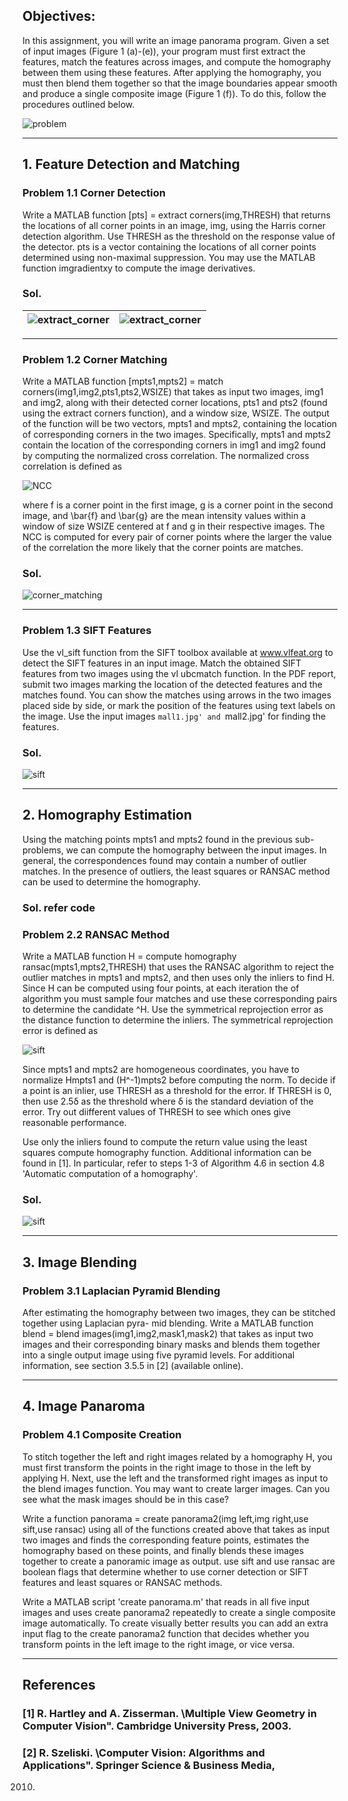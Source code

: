 ## Objectives:

In this assignment, you will write an image panorama program. Given a set of input images (Figure 1
(a)-(e)), your program must first extract the features, match the features across images, and compute the
homography between them using these features. After applying the homography, you must then blend them
together so that the image boundaries appear smooth and produce a single composite image (Figure 1 (f)).
To do this, follow the procedures outlined below.


![problem](images/description.png)


-------------------------------------------------------------------------------------------------------------------------------------------

## 1. Feature Detection and Matching

### Problem 1.1 Corner Detection

Write a MATLAB function [pts] = extract corners(img,THRESH) that returns the locations of all corner
points in an image, img, using the Harris corner detection algorithm. Use THRESH as the threshold on the
response value of the detector. pts is a vector containing the locations of all corner points determined
using non-maximal suppression. You may use the MATLAB function imgradientxy to compute the image
derivatives.

### Sol.


![extract_corner](images/1.11_extract_corners.png) | ![extract_corner](images/1.12_extract_corners.png)
:-------------------------:|:-------------------------:

-------------------------------------------------------------------------------------------------------------------------------------------

### Problem 1.2 Corner Matching

Write a MATLAB function [mpts1,mpts2] = match corners(img1,img2,pts1,pts2,WSIZE) that takes
as input two images, img1 and img2, along with their detected corner locations, pts1 and pts2 (found
using the extract corners function), and a window size, WSIZE. The output of the function will be two
vectors, mpts1 and mpts2, containing the location of corresponding corners in the two images. Specifically,
mpts1 and mpts2 contain the location of the corresponding corners in img1 and img2 found by computing
the normalized cross correlation. The normalized cross correlation is defined as

![NCC](images/NCCfunction.png)

where f is a corner point in the first image, g is a corner point in the second image, and \bar{f} and \bar{g} are the
mean intensity values within a window of size WSIZE centered at f and g in their respective images. The
NCC is computed for every pair of corner points where the larger the value of the correlation the more
likely that the corner points are matches.

### Sol.

![corner_matching](images/1.20_match_corners.png)

-------------------------------------------------------------------------------------------------------------------------------------------

### Problem 1.3 SIFT Features

Use the vl_sift function from the SIFT toolbox available at www.vlfeat.org to detect the SIFT features
in an input image. Match the obtained SIFT features from two images using the vl ubcmatch function. In
the PDF report, submit two images marking the location of the detected features and the matches found.
You can show the matches using arrows in the two images placed side by side, or mark the position of the
features using text labels on the image. Use the input images `mall1.jpg' and `mall2.jpg' for finding the
features.

### Sol.

![sift](images/1.30_SIFT_features.png)

-------------------------------------------------------------------------------------------------------------------------------------------

## 2. Homography Estimation

Using the matching points mpts1 and mpts2 found in the previous sub-problems, we can compute the
homography between the input images. In general, the correspondences found may contain a number of
outlier matches. In the presence of outliers, the least squares or RANSAC method can be used to determine
the homography.

### Sol. refer code

### Problem 2.2 RANSAC Method

Write a MATLAB function H = compute homography ransac(mpts1,mpts2,THRESH) that uses the RANSAC
algorithm to reject the outlier matches in mpts1 and mpts2, and then uses only the inliers to find H. Since
H can be computed using four points, at each iteration the of algorithm you must sample four matches and 
use these corresponding pairs to determine the candidate ^H. Use the symmetrical reprojection error as the
distance function to determine the inliers. The symmetrical reprojection error is defined as

![sift](images/reprojection_error.png)

Since mpts1 and mpts2 are homogeneous coordinates, you have to normalize Hmpts1 and (H^-1)mpts2 before
computing the norm. To decide if a point is an inlier, use THRESH as a threshold for the error. If THRESH is
0, then use 2.5δ as the threshold where δ is the standard deviation of the error. Try out diifferent values of
THRESH to see which ones give reasonable performance.

Use only the inliers found to compute the return value using the least squares compute homography function.
Additional information can be found in [1]. In particular, refer to steps 1-3 of Algorithm 4.6 in section 4.8
'Automatic computation of a homography'.

### Sol.

![sift](images/2.20_compute_homography_ransac.png)

-------------------------------------------------------------------------------------------------------------------------------------------

## 3. Image Blending

### Problem 3.1 Laplacian Pyramid Blending

After estimating the homography between two images, they can be stitched together using Laplacian pyra-
mid blending. Write a MATLAB function blend = blend images(img1,img2,mask1,mask2) that takes
as input two images and their corresponding binary masks and blends them together into a single output
image using five pyramid levels. For additional information, see section 3.5.5 in [2] (available online).

-------------------------------------------------------------------------------------------------------------------------------------------

## 4. Image Panaroma

### Problem 4.1 Composite Creation

To stitch together the left and right images related by a homography H, you must first transform the points
in the right image to those in the left by applying H. Next, use the left and the transformed right images
as input to the blend images function. You may want to create larger images. Can you see what the mask
images should be in this case?

Write a function panorama = create panorama2(img left,img right,use sift,use ransac) using all
of the functions created above that takes as input two images and finds the corresponding feature points,
estimates the homography based on these points, and finally blends these images together to create a
panoramic image as output. use sift and use ransac are boolean flags that determine whether to use
corner detection or SIFT features and least squares or RANSAC methods.

Write a MATLAB script 'create panorama.m' that reads in all five input images and uses create panorama2
repeatedly to create a single composite image automatically. To create visually better results you can add
an extra input flag to the create panorama2 function that decides whether you transform points in the left
image to the right image, or vice versa.

-------------------------------------------------------------------------------------------------------------------------------------------

## References

### [1] R. Hartley and A. Zisserman. \Multiple View Geometry in Computer Vision". Cambridge University Press, 2003.

### [2] R. Szeliski. \Computer Vision: Algorithms and Applications". Springer Science & Business Media,
2010.
